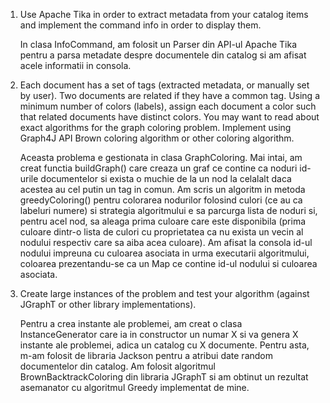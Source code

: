 1. Use Apache Tika in order to extract metadata from your catalog items and implement the command info in order to display them.

    In clasa InfoCommand, am folosit un Parser din API-ul Apache Tika pentru a parsa metadate despre documentele din catalog si am afisat acele informatii in consola. 

2. Each document has a set of tags (extracted metadata, or manually set by user). Two documents are related if they have a common tag.
Using a minimum number of colors (labels), assign each document a color such that related documents have distinct colors.
You may want to read about exact algorithms for the graph coloring problem.
Implement using Graph4J API Brown coloring algorithm or other coloring algorithm.

    Aceasta problema e gestionata in clasa GraphColoring. 
    Mai intai, am creat functia buildGraph() care creaza un graf ce contine ca noduri id-urile documentelor si exista o muchie de la un nod la celalalt daca acestea au cel putin un tag in comun.
    Am scris un algoritm in metoda greedyColoring() pentru colorarea nodurilor folosind culori (ce au ca labeluri numere) si strategia algoritmului e sa parcurga lista de noduri si, pentru acel nod, sa aleaga prima culoare care este disponibila (prima culoare dintr-o lista de culori cu proprietatea ca nu exista un vecin al nodului respectiv care sa aiba acea culoare). 
    Am afisat la consola id-ul nodului impreuna cu culoarea asociata in urma executarii algoritmului, coloarea prezentandu-se ca un Map ce contine id-ul nodului si culoarea asociata.

3. Create large instances of the problem and test your algorithm (against JGraphT or other library implementations).

    Pentru a crea instante ale problemei, am creat o clasa InstanceGenerator care ia in constructor un numar X si va genera X instante ale problemei, adica un catalog cu X documente. 
    Pentru asta, m-am folosit de libraria Jackson pentru a atribui date random documentelor din catalog.
    Am folosit algoritmul BrownBacktrackColoring din libraria JGraphT si am obtinut un rezultat asemanator cu algoritmul Greedy implementat de mine.